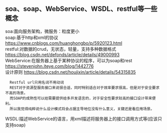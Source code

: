 
## soa、soap、WebService、WSDL、restful等一些概念   
soa:面向服务架构，微服务：粒度更小    
soap:基于http和xml的协议 https://www.cnblogs.com/huanghongbo/p/5920123.html   
restful:对数据的crud，无状态，轻量，支持多种数据格式 https://blog.csdn.net/defonds/article/details/49000993   
WebService:在服务器上基于某种协议的程序，可以为soap和rest https://stevenjohn.iteye.com/blog/1442776   
设计原则 https://blog.csdn.net/houjixin/article/details/54315835
```
  Restful url只用名词不用动词
  REST对于资源型服务接口来说很合适，同时特别适合对于效率要求很高，但是对于安全要求不高的场景。
  而SOAP的成熟性可以给需要提供给多开发语言的，对于安全性要求较高的接口设计带来便利。
  所以我觉得纯粹说什么设计模式将会占据主导地位没有什么意义，关键还是看应用场景。 
```
WSDL:描述WebService的语言，用xml描述将服务器上的接口调用方式等(应该只支持soap)   
